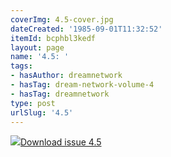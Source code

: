 ```yaml
---
coverImg: 4.5-cover.jpg
dateCreated: '1985-09-01T11:32:52'
itemId: bcphbl3kedf
layout: page
name: '4.5: '
tags:
- hasAuthor: dreamnetwork
- hasTag: dream-network-volume-4
- hasTag: dreamnetwork
type: post
urlSlug: '4.5'
---
```

<img class="card-journal-img" src="../images/4.5-rect.jpg"/><a href="../files/pdfs/Volume_4/4.5-Dream-Network-Bulletin_Volume-4-Number-5.pdf" download="">Download issue 4.5</a>